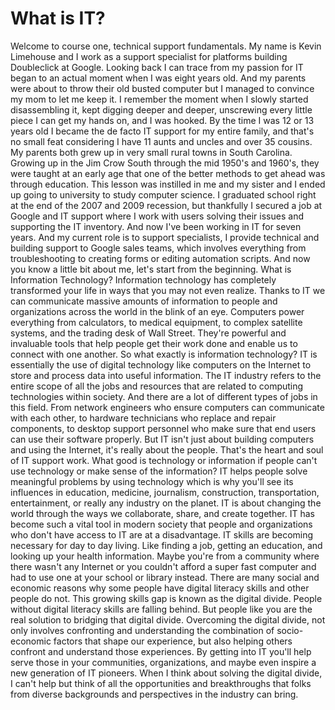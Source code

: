# What is IT?

Welcome to course one, technical support fundamentals. My name is Kevin Limehouse and I work as a support specialist for platforms building Doubleclick at Google. Looking back I can trace from my passion for IT began to an actual moment when I was eight years old. And my parents were about to throw their old busted computer but I managed to convince my mom to let me keep it. I remember the moment when I slowly started disassembling it, kept digging deeper and deeper, unscrewing every little piece I can get my hands on, and I was hooked. By the time I was 12 or 13 years old I became the de facto IT support for my entire family, and that's no small feat considering I have 11 aunts and uncles and over 35 cousins. My parents both grew up in very small rural towns in South Carolina. Growing up in the Jim Crow South through the mid 1950's and 1960's, they were taught at an early age that one of the better methods to get ahead was through education. This lesson was instilled in me and my sister and I ended up going to university to study computer science. I graduated school right at the end of the 2007 and 2009 recession, but thankfully I secured a job at Google and IT support where I work with users solving their issues and supporting the IT inventory. And now I've been working in IT for seven years. And my current role is to support specialists, I provide technical and building support to Google sales teams, which involves everything from troubleshooting to creating forms or editing automation scripts. And now you know a little bit about me, let's start from the beginning. What is Information Technology? Information technology has completely transformed your life in ways that you may not even realize. Thanks to IT we can communicate massive amounts of information to people and organizations across the world in the blink of an eye. Computers power everything from calculators, to medical equipment, to complex satellite systems, and the trading desk of Wall Street. They're powerful and invaluable tools that help people get their work done and enable us to connect with one another. So what exactly is information technology? IT is essentially the use of digital technology like computers on the Internet to store and process data into useful information. The IT industry refers to the entire scope of all the jobs and resources that are related to computing technologies within society. And there are a lot of different types of jobs in this field. From network engineers who ensure computers can communicate with each other, to hardware technicians who replace and repair components, to desktop support personnel who make sure that end users can use their software properly. But IT isn't just about building computers and using the Internet, it's really about the people. That's the heart and soul of IT support work. What good is technology or information if people can't use technology or make sense of the information? IT helps people solve meaningful problems by using technology which is why you'll see its influences in education, medicine, journalism, construction, transportation, entertainment, or really any industry on the planet. IT is about changing the world through the ways we collaborate, share, and create together. IT has become such a vital tool in modern society that people and organizations who don't have access to IT are at a disadvantage. IT skills are becoming necessary for day to day living. Like finding a job, getting an education, and looking up your health information. Maybe you're from a community where there wasn't any Internet or you couldn't afford a super fast computer and had to use one at your school or library instead. There are many social and economic reasons why some people have digital literacy skills and other people do not. This growing skills gap is known as the digital divide. People without digital literacy skills are falling behind. But people like you are the real solution to bridging that digital divide. Overcoming the digital divide, not only involves confronting and understanding the combination of socio-economic factors that shape our experience, but also helping others confront and understand those experiences. By getting into IT you'll help serve those in your communities, organizations, and maybe even inspire a new generation of IT pioneers. When I think about solving the digital divide, I can't help but think of all the opportunities and breakthroughs that folks from diverse backgrounds and perspectives in the industry can bring.

​
